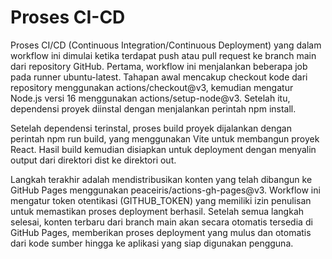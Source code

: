 # Proses CI-CD

Proses CI/CD (Continuous Integration/Continuous Deployment) yang dalam workflow ini dimulai ketika terdapat push atau pull request ke branch main dari repository GitHub. Pertama, workflow ini menjalankan beberapa job pada runner ubuntu-latest. Tahapan awal mencakup checkout kode dari repository menggunakan actions/checkout@v3, kemudian mengatur Node.js versi 16 menggunakan actions/setup-node@v3. Setelah itu, dependensi proyek diinstal dengan menjalankan perintah npm install.

Setelah dependensi terinstal, proses build proyek dijalankan dengan perintah npm run build, yang menggunakan Vite untuk membangun proyek React. Hasil build kemudian disiapkan untuk deployment dengan menyalin output dari direktori dist ke direktori out.

Langkah terakhir adalah mendistribusikan konten yang telah dibangun ke GitHub Pages menggunakan peaceiris/actions-gh-pages@v3. Workflow ini mengatur token otentikasi (GITHUB_TOKEN) yang memiliki izin penulisan untuk memastikan proses deployment berhasil. Setelah semua langkah selesai, konten terbaru dari branch main akan secara otomatis tersedia di GitHub Pages, memberikan proses deployment yang mulus dan otomatis dari kode sumber hingga ke aplikasi yang siap digunakan pengguna.
